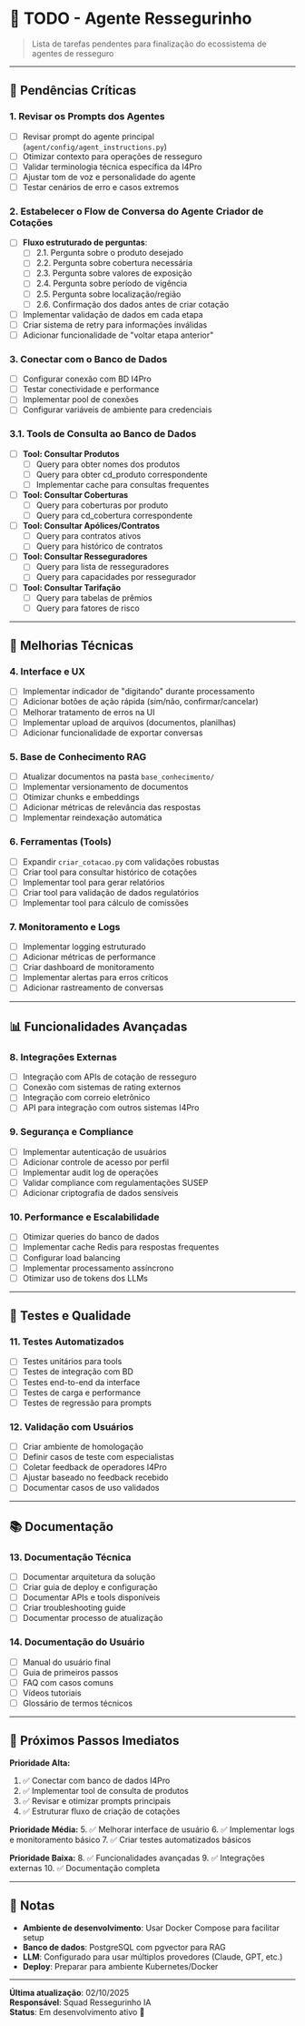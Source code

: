 # 📝 TODO - Agente Ressegurinho

> Lista de tarefas pendentes para finalização do ecossistema de agentes de resseguro

---

## 🚧 **Pendências Críticas**

### 1. **Revisar os Prompts dos Agentes** 
- [ ] Revisar prompt do agente principal (`agent/config/agent_instructions.py`)
- [ ] Otimizar contexto para operações de resseguro
- [ ] Validar terminologia técnica específica da I4Pro
- [ ] Ajustar tom de voz e personalidade do agente
- [ ] Testar cenários de erro e casos extremos

### 2. **Estabelecer o Flow de Conversa do Agente Criador de Cotações**
- [ ] **Fluxo estruturado de perguntas**:
  - [ ] 2.1. Pergunta sobre o produto desejado
  - [ ] 2.2. Pergunta sobre cobertura necessária
  - [ ] 2.3. Pergunta sobre valores de exposição
  - [ ] 2.4. Pergunta sobre período de vigência
  - [ ] 2.5. Pergunta sobre localização/região
  - [ ] 2.6. Confirmação dos dados antes de criar cotação
- [ ] Implementar validação de dados em cada etapa
- [ ] Criar sistema de retry para informações inválidas
- [ ] Adicionar funcionalidade de "voltar etapa anterior"

### 3. **Conectar com o Banco de Dados**
- [ ] Configurar conexão com BD I4Pro
- [ ] Testar conectividade e performance
- [ ] Implementar pool de conexões
- [ ] Configurar variáveis de ambiente para credenciais

### 3.1. **Tools de Consulta ao Banco de Dados**
- [ ] **Tool: Consultar Produtos**
  - [ ] Query para obter nomes dos produtos
  - [ ] Query para obter cd_produto correspondente
  - [ ] Implementar cache para consultas frequentes
- [ ] **Tool: Consultar Coberturas**
  - [ ] Query para coberturas por produto
  - [ ] Query para cd_cobertura correspondente
- [ ] **Tool: Consultar Apólices/Contratos**
  - [ ] Query para contratos ativos
  - [ ] Query para histórico de contratos
- [ ] **Tool: Consultar Resseguradores**
  - [ ] Query para lista de resseguradores
  - [ ] Query para capacidades por ressegurador
- [ ] **Tool: Consultar Tarifação**
  - [ ] Query para tabelas de prêmios
  - [ ] Query para fatores de risco

---

## 🔧 **Melhorias Técnicas**

### 4. **Interface e UX**
- [ ] Implementar indicador de "digitando" durante processamento
- [ ] Adicionar botões de ação rápida (sim/não, confirmar/cancelar)
- [ ] Melhorar tratamento de erros na UI
- [ ] Implementar upload de arquivos (documentos, planilhas)
- [ ] Adicionar funcionalidade de exportar conversas

### 5. **Base de Conhecimento RAG**
- [ ] Atualizar documentos na pasta `base_conhecimento/`
- [ ] Implementar versionamento de documentos
- [ ] Otimizar chunks e embeddings
- [ ] Adicionar métricas de relevância das respostas
- [ ] Implementar reindexação automática

### 6. **Ferramentas (Tools)**
- [ ] Expandir `criar_cotacao.py` com validações robustas
- [ ] Criar tool para consultar histórico de cotações
- [ ] Implementar tool para gerar relatórios
- [ ] Criar tool para validação de dados regulatórios
- [ ] Implementar tool para cálculo de comissões

### 7. **Monitoramento e Logs**
- [ ] Implementar logging estruturado
- [ ] Adicionar métricas de performance
- [ ] Criar dashboard de monitoramento
- [ ] Implementar alertas para erros críticos
- [ ] Adicionar rastreamento de conversas

---

## 📊 **Funcionalidades Avançadas**

### 8. **Integrações Externas**
- [ ] Integração com APIs de cotação de resseguro
- [ ] Conexão com sistemas de rating externos
- [ ] Integração com correio eletrônico
- [ ] API para integração com outros sistemas I4Pro

### 9. **Segurança e Compliance**
- [ ] Implementar autenticação de usuários
- [ ] Adicionar controle de acesso por perfil
- [ ] Implementar audit log de operações
- [ ] Validar compliance com regulamentações SUSEP
- [ ] Adicionar criptografia de dados sensíveis

### 10. **Performance e Escalabilidade**
- [ ] Otimizar queries do banco de dados
- [ ] Implementar cache Redis para respostas frequentes
- [ ] Configurar load balancing
- [ ] Implementar processamento assíncrono
- [ ] Otimizar uso de tokens dos LLMs

---

## 🧪 **Testes e Qualidade**

### 11. **Testes Automatizados**
- [ ] Testes unitários para tools
- [ ] Testes de integração com BD
- [ ] Testes end-to-end da interface
- [ ] Testes de carga e performance
- [ ] Testes de regressão para prompts

### 12. **Validação com Usuários**
- [ ] Criar ambiente de homologação
- [ ] Definir casos de teste com especialistas
- [ ] Coletar feedback de operadores I4Pro
- [ ] Ajustar baseado no feedback recebido
- [ ] Documentar casos de uso validados

---

## 📚 **Documentação**

### 13. **Documentação Técnica**
- [ ] Documentar arquitetura da solução
- [ ] Criar guia de deploy e configuração
- [ ] Documentar APIs e tools disponíveis
- [ ] Criar troubleshooting guide
- [ ] Documentar processo de atualização

### 14. **Documentação do Usuário**
- [ ] Manual do usuário final
- [ ] Guia de primeiros passos
- [ ] FAQ com casos comuns
- [ ] Vídeos tutoriais
- [ ] Glossário de termos técnicos

---

## 🎯 **Próximos Passos Imediatos**

**Prioridade Alta:**
1. ✅ Conectar com banco de dados I4Pro
2. ✅ Implementar tool de consulta de produtos
3. ✅ Revisar e otimizar prompts principais
4. ✅ Estruturar fluxo de criação de cotações

**Prioridade Média:**
5. ✅ Melhorar interface de usuário
6. ✅ Implementar logs e monitoramento básico
7. ✅ Criar testes automatizados básicos

**Prioridade Baixa:**
8. ✅ Funcionalidades avançadas
9. ✅ Integrações externas
10. ✅ Documentação completa

---

## 📝 **Notas**

- **Ambiente de desenvolvimento**: Usar Docker Compose para facilitar setup
- **Banco de dados**: PostgreSQL com pgvector para RAG
- **LLM**: Configurado para usar múltiplos provedores (Claude, GPT, etc.)
- **Deploy**: Preparar para ambiente Kubernetes/Docker

---

**Última atualização**: 02/10/2025  
**Responsável**: Squad Ressegurinho IA  
**Status**: Em desenvolvimento ativo 🚀